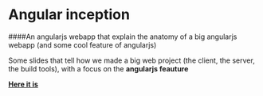 # Angular inception
####An angularjs webapp that explain the anatomy of a big angularjs webapp (and some cool feature of angularjs)

Some slides that tell how we made a big web project (the client, the server, the build tools), with a focus on the **angularjs feauture**

**[Here it is](http://afranceschetti.github.io/angular-inception/)**
